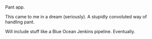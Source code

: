 Pant app.

This came to me in a dream (seriously). A stupidly convoluted way of handling pant.

Will include stuff like a Blue Ocean Jenkins pipeline. Eventually.
